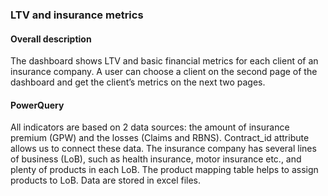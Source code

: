 ### LTV and insurance metrics

#### Overall description

The dashboard shows LTV and basic financial metrics for each client of an insurance company. A user can choose a client on the second page of the dashboard and get the client’s metrics on the next two pages. 

#### PowerQuery

All indicators are based on 2 data sources: the amount of insurance premium (GPW) and the losses (Claims and RBNS). Contract_id attribute allows us to connect these data. The insurance company has several lines of business (LoB), such as health insurance, motor insurance etc., and plenty of products in each LoB. The product mapping table helps to assign products to LoB. Data are stored in excel files.

